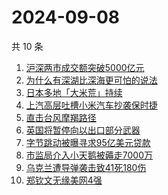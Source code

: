 # 2024-09-08

共 10 条

<!-- BEGIN -->
<!-- 最后更新时间 Sun Sep 08 2024 03:10:44 GMT+0800 (China Standard Time) -->

1. [沪深两市成交额突破5000亿元](https://www.zhihu.com/search?q=%E6%B2%AA%E6%B7%B1%E4%B8%A4%E5%B8%82%E6%88%90%E4%BA%A4%E9%A2%9D%E7%AA%81%E7%A0%B45000%E4%BA%BF%E5%85%83)
1. [为什么有深湖比深海更可怕的说法](https://www.zhihu.com/search?q=%E4%B8%BA%E4%BB%80%E4%B9%88%E6%9C%89%E6%B7%B1%E6%B9%96%E6%AF%94%E6%B7%B1%E6%B5%B7%E6%9B%B4%E5%8F%AF%E6%80%95%E7%9A%84%E8%AF%B4%E6%B3%95)
1. [日本多地「大米荒」持续](https://www.zhihu.com/search?q=%E6%97%A5%E6%9C%AC%E5%A4%9A%E5%9C%B0%E3%80%8C%E5%A4%A7%E7%B1%B3%E8%8D%92%E3%80%8D%E6%8C%81%E7%BB%AD)
1. [上汽高层吐槽小米汽车抄袭保时捷](https://www.zhihu.com/search?q=%E4%B8%8A%E6%B1%BD%E9%AB%98%E5%B1%82%E5%90%90%E6%A7%BD%E5%B0%8F%E7%B1%B3%E6%B1%BD%E8%BD%A6%E6%8A%84%E8%A2%AD%E4%BF%9D%E6%97%B6%E6%8D%B7)
1. [直击台风摩羯路径](https://www.zhihu.com/search?q=%E7%9B%B4%E5%87%BB%E5%8F%B0%E9%A3%8E%E6%91%A9%E7%BE%AF%E8%B7%AF%E5%BE%84)
1. [英国将暂停向以出口部分武器](https://www.zhihu.com/search?q=%E8%8B%B1%E5%9B%BD%E5%B0%86%E6%9A%82%E5%81%9C%E5%90%91%E4%BB%A5%E5%87%BA%E5%8F%A3%E9%83%A8%E5%88%86%E6%AD%A6%E5%99%A8)
1. [字节跳动被曝寻求95亿美元贷款](https://www.zhihu.com/search?q=%E5%AD%97%E8%8A%82%E8%B7%B3%E5%8A%A8%E8%A2%AB%E6%9B%9D%E5%AF%BB%E6%B1%8295%E4%BA%BF%E7%BE%8E%E5%85%83%E8%B4%B7%E6%AC%BE)
1. [市监局介入小天鹅被薅走7000万](https://www.zhihu.com/search?q=%E5%B8%82%E7%9B%91%E5%B1%80%E4%BB%8B%E5%85%A5%E5%B0%8F%E5%A4%A9%E9%B9%85%E8%A2%AB%E8%96%85%E8%B5%B07000%E4%B8%87)
1. [乌克兰遭导弹袭击致41死180伤](https://www.zhihu.com/search?q=%E4%B9%8C%E5%85%8B%E5%85%B0%E9%81%AD%E5%AF%BC%E5%BC%B9%E8%A2%AD%E5%87%BB%E8%87%B441%E6%AD%BB180%E4%BC%A4)
1. [郑钦文无缘美网4强](https://www.zhihu.com/search?q=%E9%83%91%E9%92%A6%E6%96%87%E6%97%A0%E7%BC%98%E7%BE%8E%E7%BD%914%E5%BC%BA)

<!-- END -->
